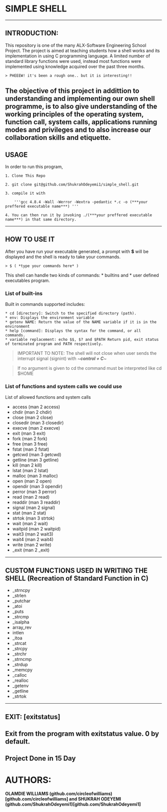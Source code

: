 # SIMPLE SHELL
---

## INTRODUCTION:

This repository is one of the many ALX-Software Engineering School Project. The project is aimed at teaching students how a shell works and its implementation in using C programming language. A limited number of standard library functions were used, instead most functions were implemented using knowledge acquired over the past three months.

	> PHEEEW! it's been a rough one.. but it is interesting!!

The objective of this project in addittion to understanding and implementing our own shell programme, is to also give understanding of the working principles of the operating system, function call, system calls, applications running modes and privileges and to also increase our collaboration skills and etiquette.
---

## USAGE

In order to run this program,

	1. Clone This Repo

	2. git clone git@github.com/ShukrahOdeyemi1/simple_shell.git

	3. compile it with

		'''gcc 4.8.4 -Wall -Werror -Wextra -pedantic *.c -o (***your preffered executable name***) '''

	4. You can then run it by invoking ./(***your preffered executable name***) in that same directory.
---

## HOW TO USE IT

After you have run your executable generated, a prompt with **$** will be displayed and the shell is ready to take your commands.

	> $ ( *type your commands here* )

This shell can handle two kinds of commands: 
	* builtins and 
	* user defined executables program.

### List of built-ins
Built in commands supported includes:

	* cd [directory]: Switch to the specified directory (path).
	* env: Displays the environment variable
	* getenv NAME: Return the value of the NAME variable if it is in the environment
	* help [command]: Displays the syntax for the command, or all commands.
	* variable replacement: echo $$, $? and $PATH Return pid, exit status of terminated program and PATH respectively.

> IMPORTANT TO NOTE:
> The shell will not close when user sends the interrupt signal (signint) with ~***control + C***~

> If no argument is given to cd the command must be interpreted like cd $HOME

### List of functions and system calls we could use

List of allowed functions and system calls

* access (man 2 access)
* chdir (man 2 chdir)
* close (man 2 close)
* closedir (man 3 closedir)
* execve (man 2 execve)
* exit (man 3 exit)
* fork (man 2 fork)
* free (man 3 free)
* fstat (man 2 fstat)
* getcwd (man 3 getcwd)
* getline (man 3 getline)
* kill (man 2 kill)
* lstat (man 2 lstat)
* malloc (man 3 malloc)
* open (man 2 open)
* opendir (man 3 opendir)
* perror (man 3 perror)
* read (man 2 read)
* readdir (man 3 readdir)
* signal (man 2 signal)
* stat (man 2 stat)
* strtok (man 3 strtok)
* wait (man 2 wait)
* waitpid (man 2 waitpid)
* wait3 (man 2 wait3)
* wait4 (man 2 wait4)
* write (man 2 write)
* _exit (man 2 _exit)
---

## CUSTOM FUNCTIONS USED IN WRITING THE SHELL (Recreation of Standard Function in C)
* _strncpy
* _strlen
* _putchar
* _atoi
* _puts
* _strcmp
* _isalpha
* array_rev
* intlen
* _itoa
* _strcat
* _strcpy
* _strchr
* _strncmp
* _strdup
* _memcpy
* _calloc
* _realloc
* _getenv
* _getline
* _strtok
---

## EXIT: [exitstatus]
Exit from the program with exitstatus value. 0 by default.
---

Project Done in 15 Day
---

# AUTHORS:
**OLAMDIE WILLIAMS (github.com/circleofwilliams)[github.com/circleofwilliams] and
SHUKRAH ODEYEMI (github.com/ShukrahOdeyemi1)[github.com/ShukrahOdeyemi1]**

